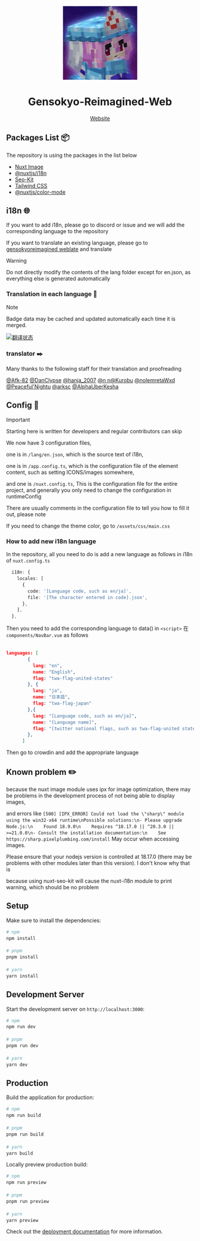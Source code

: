 <p align="center">
    <img src="https://raw.githubusercontent.com/Gensokyo-Reimagined/Gensokyo-Reimagined-Web/main/public/logo.svg" width="200" height="auto" alt="Gensokyo-Reimagined">
</p>

<div align="center">

# Gensokyo-Reimagined-Web

[Website](https://www.gensokyoreimagined.net/)

</div>

<!--
<p align="center">
</p>
-->

## Packages List 📦

The repository is using the packages in the list below

- [Nuxt Image](https://v1.image.nuxtjs.org/)
- [@nuxtjs/i18n](https://v8.i18n.nuxtjs.org/)
- [Seo-Kit](https://nuxt.com.cn/modules/seo-kit)
- [Tailwind CSS](https://tailwindcss.nuxtjs.org/)
- [@nuxtjs/color-mode](https://color-mode.nuxtjs.org/)

## i18n 🌐

If you want to add i18n, please go to discord or issue and we will add the corresponding language to the repository

If you want to translate an existing language, please go to [gensokyoreimagined weblate](https://weblate.gensokyoreimagined.net/projects/gensokyo-reimagined-web/gensokyo-reimagined-web/) and translate

> [!WARNING]
> Do not directly modify the contents of the lang folder except for en.json, as everything else is generated automatically

### Translation in each language 💬

> [!NOTE]
> Badge data may be cached and updated automatically each time it is merged.

[![翻译状态](https://weblate.gensokyoreimagined.net/widget/gensokyo-reimagined-web/gensokyo-reimagined-web/multi-auto.svg)](https://weblate.gensokyoreimagined.net/engage/gensokyo-reimagined-web/)

### translator ✒️

Many thanks to the following staff for their translation and proofreading

[@Afk-82](https://crowdin.com/profile/afk-82) [@DanClypse](https://crowdin.com/profile/danclypse) [@hanja_2007](https://crowdin.com/profile/hanja_2007) [@n n](https://crowdin.com/profile/igorsolarev2006)[@Kurobu](https://crowdin.com/profile/kurobu) [@nolemretaWxd](https://weblate.gensokyoreimagined.net/user/nolemretaWxd/) [@Peaceful'Nightu](https://weblate.gensokyoreimagined.net/user/nolemretaWxdNightu) [@arksc](https://weblate.gensokyoreimagined.net/user/arksc) [@AlphaUberKesha](https://weblate.gensokyoreimagined.net/user/Alfozir_Vognystyj)

## Config 🔧

> [!IMPORTANT]
> Starting here is written for developers and regular contributors can skip

We now have 3 configuration files,

one is in `/lang/en.json`, which is the source text of i18n,

one is in `/app.config.ts`, which is the configuration file of the element content, such as setting ICONS/images somewhere,

and one is `/nuxt.config.ts`, This is the configuration file for the entire project, and generally you only need to change the configuration in runtimeConfig

There are usually comments in the configuration file to tell you how to fill it out, please note

If you need to change the theme color, go to `/assets/css/main.css`

### How to add new i18n language

In the repository, all you need to do is add a new language as follows in i18n of `nuxt.config.ts`

```ts
  i18n: {
    locales: [
      {
        code: '[Language code, such as en/ja]',
        file: '[The character entered in code].json',
      },
    ],
  },
```

Then you need to add the corresponding language to data() in `<script>` 在 `components/NavBar.vue` as follows

```json

languages: [
        {
          lang: "en",
          name: "English",
          flag: "twa-flag-united-states"
        }, {
          lang: "ja",
          name: "日本語",
          flag: "twa-flag-japan"
        },{
          lang: "[Language code, such as en/ja]",
          name: "[Language name]",
          flag: "[twitter national flags, such as twa-flag-united states for the flag of the United States]"
        },
      ]

```

Then go to crowdin and add the appropriate language

## Known problem ✏️

because the nuxt image module uses ipx for image optimization, there may be problems in the development process of not being able to display images,

and errors like `[500] [IPX_ERROR] Could not load the \"sharp\" module using the win32-x64 runtime\nPossible solutions:\n- Please upgrade Node.js:\n    Found 18.9.0\n    Requires ^18.17.0 || ^20.3.0 || >=21.0.0\n- Consult the installation documentation:\n    See https://sharp.pixelplumbing.com/install` May occur when accessing images.

Please ensure that your nodejs version is controlled at 18.17.0 (there may be problems with other modules later than this version). I don't know why that is

because using nuxt-seo-kit will cause the nuxt-i18n module to print warning, which should be no problem

## Setup

Make sure to install the dependencies:

```bash
# npm
npm install

# pnpm
pnpm install

# yarn
yarn install
```

## Development Server

Start the development server on `http://localhost:3000`:

```bash
# npm
npm run dev

# pnpm
pnpm run dev

# yarn
yarn dev
```

## Production

Build the application for production:

```bash
# npm
npm run build

# pnpm
pnpm run build

# yarn
yarn build
```

Locally preview production build:

```bash
# npm
npm run preview

# pnpm
pnpm run preview

# yarn
yarn preview
```

Check out the [deployment documentation](https://nuxt.com/docs/getting-started/deployment) for more information.
